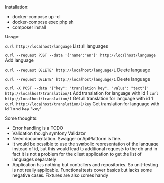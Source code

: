 Installation:
* docker-compose up -d
* docker-compose exec php sh
* composer install

Usage:

`curl http://localhost/language` List all languages

`curl --request POST --data '{"name":"en"}' http://localhost/language` Add language

`curl --request DELETE' http://localhost/language/1` Delete language

`curl --request DELETE' http://localhost/language/1` Delete language

`curl -X POST --data '{"key": "translation key", "value": "text"}' http://localhost/translation/1` Add translation for language with id 1
`curl http://localhost/translation/1` Get all translation for language with id 1
`curl http://localhost/translation/1/key` Get translation for language with id 1 and key "key"


Some thoughts:
* Error handling is a TODO
* Validation though symfony Validator
* Need documentation. Swagger or ApiPlatform is fine.
* It would be possible to use the symbolic representation of the language instead of id, but this would lead to additional requests to the db and in fact it is not a problem for the client application to get the list of languages separately
* Application has nothing but controllers and repositories. So unit-testing is not really applicable. Functional tests cover basics but lacks some negative cases. Fixtures are also comes handy 
